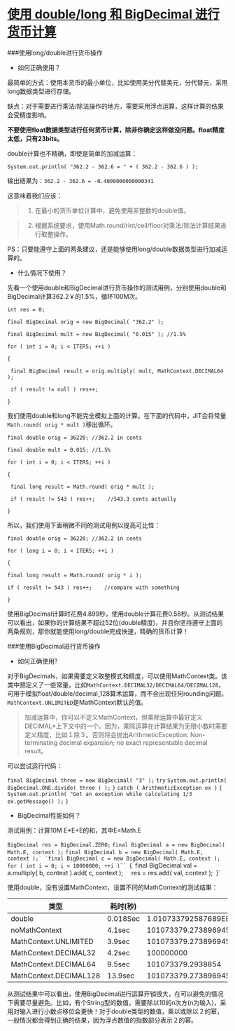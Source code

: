 [使用 double/long 和 BigDecimal 进行货币计算](http://java-performance.info/bigdecimal-vs-double-in-financial-calculations/)
===========

###使用long/double进行货币操作
* 如何正确使用？

最简单的方式：使用本货币的最小单位，比如使用美分代替美元，分代替元，采用long数据类型进行存储。

缺点：对于需要进行乘法/除法操作的地方，需要采用浮点运算，这样计算的结果会受精度影响。
 
 **不要使用float数据类型进行任何货币计算，除非你确定这样做没问题。float精度太低，只有23bits。**

double计算也不精确，即使是简单的加减运算：

`System.out.println( "362.2 - 362.6 = " + ( 362.2 - 362.6 ) );`

输出结果为：`362.2 - 362.6 = -0.4000000000000341`

这意味着我们应该：

>1.  在最小的货币单位计算中，避免使用非整数的double值。

>2. 根据系统要求，使用Math.round/rint/ceil/floor对乘法/除法计算结果进行取整操作。

PS：只要能遵守上面的两条建议，还是能够使用long/double数据类型进行加减运算的。

* 什么情况下使用？

先看一个使用double和BigDecimal进行货币操作的测试用例，分别使用double和BigDecimal计算362.2￥的1.5%，循环100M次。

    int res = 0;

    final BigDecimal orig = new BigDecimal( "362.2" );

    final BigDecimal mult = new BigDecimal( "0.015" ); //1.5%

    for ( int i = 0; i < ITERS; ++i )

    {

     final BigDecimal result = orig.multiply( mult, MathContext.DECIMAL64 );
    
     if ( result != null ) res++;
    
    }

我们使用double和long不能完全模拟上面的计算。在下面的代码中，JIT会将常量`Math.round( orig * mult )`移出循环。

    final double orig = 36220; //362.2 in cents

    final double mult = 0.015; //1.5%

    for ( int i = 0; i < ITERS; ++i )

    {

     final long result = Math.round( orig * mult );

     if ( result != 543 ) res++;    //543.3 cents actually
     
    }

所以，我们使用下面稍微不同的测试用例以提高可比性：

    final double orig = 36220; //362.2 in cents

    for ( long i = 0; i < ITERS; ++i )

    {

    final long result = Math.round( orig * i );
    
    if ( result != 543 ) res++;    //compare with something
    
    }

使用BigDecimal计算时花费4.899秒，使用double计算花费0.58秒。从测试结果可以看出，如果你的计算结果不超过52位(double精度)，并且你坚持遵守上面的两条规则，那你就能使用long/double完成快速，精确的货币计算！

###使用BigDecimal进行货币操作

* 如何正确使用?

对于BigDecimals，如果需要定义取整模式和精度，可以使用MathContext类。该类中预定义了一些常量，比如`MathContext.DECIMAL32/DECIMAL64/DECIMAL128`，可用于模拟float/double/decimal_128算术运算，而不会出现任何rounding问题。`MathContext.UNLIMITED`是MathContext默认的值。

>加减运算中，你可以不定义MathContext，但乘除运算中最好定义DECIMAL*上下文中的一个。因为，乘除运算在计算结果为无限小数时需要定义精度，比如１除３。否则将会抛出ArithmeticException: Non-terminating decimal expansion; no exact representable decimal result。

可以尝试运行代码：

`final BigDecimal three = new BigDecimal( "3" );`
`try`
`System.out.println( BigDecimal.ONE.divide( three ) );`
`}`
`catch ( ArithmeticException ex )`
`{`
	`System.out.println( "Got an exception while calculating 1/3 ex.getMessage() );`
`}`

* BigDecimal性能如何？

测试用例：计算10M E*E+E的和，其中E=Math.E

`BigDecimal res = BigDecimal.ZERO;`
`final BigDecimal a = new BigDecimal( Math.E, context );`
``final BigDecimal b = new BigDecimal( Math.E, context );`
`final BigDecimal c = new BigDecimal( Math.E, context );``
`for ( int i = 0; i < 10000000; ++i )``
`{`
    `final BigDecimal val = a.multiply( b, context ).add( c, context );`
   　`res = res.add( val, context );`
`}`

使用double，没有设置MathContext，设置不同的MathContext的测试结果：

|	类型	 | 	耗时(秒) |	计算结果 		|
| -------|---------|---------------------|
| double | 0.018Sec	| 1.010733792587689E8| 
|noMathContext|4.1sec|101073379.273896945320908905278183855697464192452494578591950602844407036684515333035960793495178222656250000000|
|MathContext.UNLIMITED|3.9sec|101073379.273896945320908905278183855697464192452494578591950602844407036684515333035960793495178222656250000000|
|MathContext.DECIMAL32|4.2sec|100000000|
|MathContext.DECIMAL64|9.5sec|101073379.2938854|
|MathContext.DECIMAL128|13.9sec|101073379.2738969453209089052948157|

从测试结果中可以看出，使用BigDecimal进行运算开销很大，在可以避免的情况下需要尽量避免。比如，有个String型的数值，需要除以10的n次方(n为输入)，采用对输入进行小数点移位会更快！对于double类型的数值，乘以或除以２的幂，一般情况都会得到正确的结果，因为浮点数值的指数部分表示２的幂。
